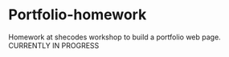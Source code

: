# Portfolio-homework
 Homework at shecodes workshop to build a portfolio web page.
 CURRENTLY IN PROGRESS
